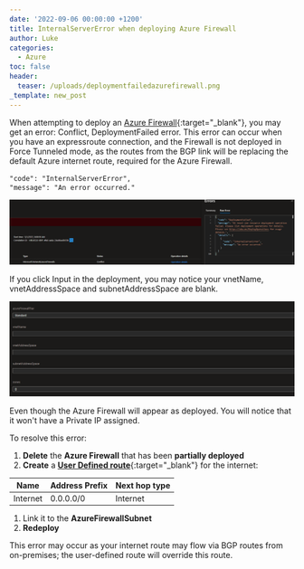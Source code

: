 ```yaml
---
date: '2022-09-06 00:00:00 +1200'
title: InternalServerError when deploying Azure Firewall
author: Luke
categories:
  - Azure
toc: false
header:
  teaser: /uploads/deploymentfailedazurefirewall.png
_template: new_post
---
```


When attempting to deploy an [Azure Firewall](https://learn.microsoft.com/en-us/azure/firewall/overview?WT.mc_id=AZ-MVP-5004796 "What is Azure Firewall?"){:target="_blank"}, you may get an error: Conflict, DeploymentFailed error. This error can occur when you have an expressroute connection, and the Firewall is not deployed in Force Tunneled mode, as the routes from the BGP link will be replacing the default Azure internet route, required for the Azure Firewall.

    "code": "InternalServerError",
    "message": "An error occurred."

![Deployment Failed - Azure Firewall](/uploads/deploymentfailedazurefirewall.png "Deployment Failed - Azure Firewall")

If you click Input in the deployment, you may notice your vnetName, vnetAddressSpace and subnetAddressSpace are blank.

![Azure Firewall deployment](/uploads/deploymentfailedazurefirewallinputs.png "Azure Firewall deployment")

Even though the Azure Firewall will appear as deployed. You will notice that it won't have a Private IP assigned.

To resolve this error:

1. **Delete** the **Azure Firewall** that has been **partially deployed**
2. **Create** a **[User Defined route](https://learn.microsoft.com/en-us/azure/virtual-network/manage-route-table?WT.mc_id=AZ-MVP-5004796 "Create, change, or delete a route table")**{:target="_blank"} for the internet:

| Name | Address Prefix | Next hop type |
| --- | --- | --- |
| Internet | 0.0.0.0/0 | Internet |

1. Link it to the **AzureFirewallSubnet**
2. **Redeploy**

This error may occur as your internet route may flow via BGP routes from on-premises; the user-defined route will override this route.
